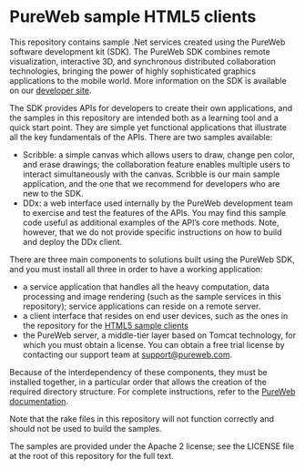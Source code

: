 PureWeb sample HTML5 clients
=====================

This repository contains sample .Net services created using the PureWeb software development kit (SDK). The PureWeb SDK combines remote visualization, interactive 3D, and synchronous distributed collaboration technologies, bringing the power of highly sophisticated graphics applications to the mobile world. More information on the SDK is available on our [developer site](https://www.pureweb.io/).

The SDK provides APIs for developers to create their own applications, and the samples in this repository are intended both as a learning tool and a quick start point. They are simple yet functional applications that illustrate all the key fundamentals of the APIs. There are two samples available:
* Scribble: a simple canvas which allows users to draw, change pen color, and erase drawings; the collaboration feature enables multiple users to interact simultaneously with the canvas. Scribble is our main sample application, and the one that we recommend for developers who are new to the SDK.
* DDx: a web interface used internally by the PureWeb development team to exercise and test the features of the APIs. You may find this sample code useful as additional examples of the API’s core methods. Note, however, that we do not provide specific instructions on how to build and deploy the DDx client.

There are three main components to solutions built using the PureWeb SDK, and you must install all three in order to have a working application:
* a service application that handles all the heavy computation, data processing and image rendering (such as the sample services in this repository); service applications can reside on a remote server.
* a client interface that resides on end user devices, such as the ones in the repository for the [HTML5 sample clients](https://github.com/calgaryscientific/pureweb-html5-samples)
* the PureWeb server, a middle-tier layer based on Tomcat technology, for which you must obtain a license. You can obtain a free trial license by contacting our support team at support@pureweb.com. 

Because of the interdependency of these components, they must be installed together, in a particular order that allows the creation of the required directory structure. For complete instructions, refer to the [PureWeb documentation](http://docs.pureweb.io/sdk5.0/content/setup/installation.html).

Note that the rake files in this repository will not function correctly and should not be used to build the samples.

The samples are provided under the Apache 2 license; see the LICENSE file at the root of this repository for the full text.



